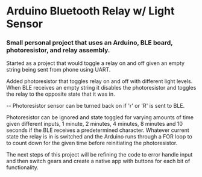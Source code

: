 # Arduino Bluetooth Relay w/ Light Sensor

### Small personal project that uses an Arduino, BLE board, photoresistor, and relay assembly. 

Started as a project that would toggle a relay on and off given an empty string being sent from phone using UART.

Added photoresistor that toggles relay on and off with different light levels. When BLE receives an empty string it disables the photoresistor and toggles the relay to the opposite state that it was in.

--  Photoresistor sensor can be turned back on if 'r' or 'R' is sent to BLE.


Photoresistor can be ignored and state toggled for varying amounts of time given different inputs, 1 minute, 2 minutes, 4 minutes, 8 minutes and 10 seconds if the BLE receives a predetermined character. Whatever current state the relay is in is switched and the Arduino runs through a FOR loop to to count down for the given time before reinitiating the photoresistor.


The next steps of this project will be refining the code to error handle input and then switch gears and create a native app with buttons for each bit of functionality.
